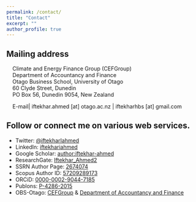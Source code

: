 ```yaml
---
permalink: /contact/
title: "Contact"
excerpt: ""
author_profile: true
---
```

## Mailing address
&nbsp;&nbsp;&nbsp;&nbsp;Climate and Energy Finance Group (CEFGroup)\
&nbsp;&nbsp;&nbsp;&nbsp;Department of Accountancy and Finance\
&nbsp;&nbsp;&nbsp;&nbsp;Otago Business School, University of Otago\
&nbsp;&nbsp;&nbsp;&nbsp;60 Clyde Street, Dunedin\
&nbsp;&nbsp;&nbsp;&nbsp;PO Box 56, Dunedin 9054, New Zealand

&nbsp;&nbsp;&nbsp;&nbsp;E-mail| iftekhar.ahmed [at] otago.ac.nz | iftekharhbs [at] gmail.com

## Follow or connect me on various web services.
* Twitter: [@iftekharIahmed](http://twitter.com/iftekharIahmed)
* LinkedIn: [iftekhariahmed](https://www.linkedin.com/in/iftekhariahmed/)
* Google Scholar: [author:iftekhar-ahmed](https://scholar.google.co.nz/citations?hl=en&user=OCPzU9MAAAAJ)
* ResearchGate: [Iftekhar_Ahmed2](https://www.researchgate.net/profile/Iftekhar_Ahmed2)
* SSRN Author Page: [2674074](https://papers.ssrn.com/sol3/cf_dev/AbsByAuth.cfm?per_id=2674074)
* Scopus Author ID: [57209289173](https://www.scopus.com/authid/detail.uri?authorId=57209289173)
* ORCiD: [0000-0002-9044-7185](https://https://orcid.org/0000-0002-9044-7185)
* Publons: [P-4286-2015](https://publons.com/researcher/1363567/iftekhar-ahmed/)
* OBS-Otago: [CEFGroup](https://blogs.otago.ac.nz/cefg/post-graduate-students/) & [Department of Accountancy and Finance](https://www.otago.ac.nz/accountancyfinance/staff/postgraduate/index.html)
